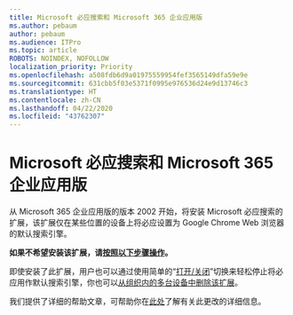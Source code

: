```yaml
---
title: Microsoft 必应搜索和 Microsoft 365 企业应用版
ms.author: pebaum
author: pebaum
ms.audience: ITPro
ms.topic: article
ROBOTS: NOINDEX, NOFOLLOW
localization_priority: Priority
ms.openlocfilehash: a508fdb6d9a01975559954fef3565149dfa59e9e
ms.sourcegitcommit: 631cbb5f03e5371f0995e976536d24e9d13746c3
ms.translationtype: HT
ms.contentlocale: zh-CN
ms.lasthandoff: 04/22/2020
ms.locfileid: "43762307"
---
```

# <a name="microsoft-search-in-bing-and-microsoft-365-apps-for-enterprise"></a>Microsoft 必应搜索和 Microsoft 365 企业应用版

从 Microsoft 365 企业应用版的版本 2002 开始，将安装 Microsoft 必应搜索的扩展，该扩展仅在某些位置的设备上将必应设置为 Google Chrome Web 浏览器的默认搜索引擎。

**如果不希望安装该扩展，请[按照以下步骤操作](https://docs.microsoft.com/deployoffice/microsoft-search-bing#how-to-exclude-the-extension-for-microsoft-search-in-bing-from-being-installed)。**

即使安装了此扩展，用户也可以通过使用简单的“[打开/关闭](https://docs.microsoft.com/deployoffice/microsoft-search-bing#change-whether-bing-is-the-default-search-engine-for-google-chrome)”切换来轻松停止将必应用作默认搜索引擎，你也可以[从组织内的多台设备中删除该扩展](https://docs.microsoft.com/deployoffice/microsoft-search-bing#how-to-remove-the-extension-after-its-been-installed)。

我们提供了详细的帮助文章，可帮助你在[此处](https://docs.microsoft.com/deployoffice/microsoft-search-bing)了解有关此更改的详细信息。